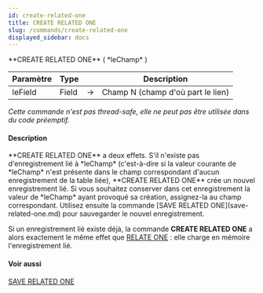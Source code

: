 ```yaml
---
id: create-related-one
title: CREATE RELATED ONE
slug: /commands/create-related-one
displayed_sidebar: docs
---
```


<!--REF #_command_.CREATE RELATED ONE.Syntax-->**CREATE RELATED ONE** ( *leChamp* )<!-- END REF-->
<!--REF #_command_.CREATE RELATED ONE.Params-->
| Paramètre | Type |  | Description |
| --- | --- | --- | --- |
| leField | Field | &#8594;  | Champ N (champ d'où part le lien) |

<!-- END REF-->

*Cette commande n'est pas thread-safe, elle ne peut pas être utilisée dans du code préemptif.*


#### Description 

<!--REF #_command_.CREATE RELATED ONE.Summary-->**CREATE RELATED ONE** a deux effets.<!-- END REF--> S'il n'existe pas d'enregistrement lié à *leChamp* (c'est-à-dire si la valeur courante de *leChamp* n'est présente dans le champ correspondant d'aucun enregistrement de la table liée), **CREATE RELATED ONE** crée un nouvel enregistrement lié. Si vous souhaitez conserver dans cet enregistrement la valeur de *leChamp* ayant provoqué sa création, assignez-la au champ correspondant. Utilisez ensuite la commande [SAVE RELATED ONE](save-related-one.md) pour sauvegarder le nouvel enregistrement. 

Si un enregistrement lié existe déjà, la commande **CREATE RELATED ONE** a alors exactement le même effet que [RELATE ONE](relate-one.md) : elle charge en mémoire l'enregistrement lié.

#### Voir aussi 

[SAVE RELATED ONE](save-related-one.md)  